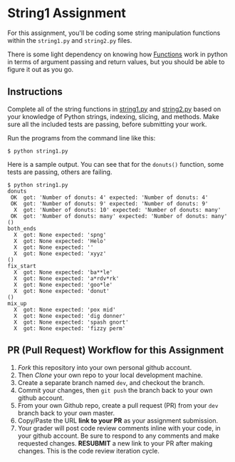 # String1 Assignment
For this assignment, you'll be coding some string manipulation functions within the `string1.py` and `string2.py` files.

There is some light dependency on knowing how
[Functions](https://docs.python.org/2/tutorial/controlflow.html#defining-functions)
work in python in terms of argument passing and return values, but you should
be able to figure it out as you go.

## Instructions
Complete all of the string functions in [string1.py](./string1.py) and [string2.py](./string2.py) based on your knowledge of Python strings, indexing, slicing, and methods.  Make sure all the included tests are passing, before submitting your work.

Run the programs from the command line like this:
```console
$ python string1.py
```

Here is a sample output.  You can see that for the `donuts()` function, some tests are passing, others are failing.
```
$ python string1.py
donuts
 OK  got: 'Number of donuts: 4' expected: 'Number of donuts: 4'
 OK  got: 'Number of donuts: 9' expected: 'Number of donuts: 9'
  X  got: 'Number of donuts: 10' expected: 'Number of donuts: many'
 OK  got: 'Number of donuts: many' expected: 'Number of donuts: many'
()
both_ends
  X  got: None expected: 'spng'
  X  got: None expected: 'Helo'
  X  got: None expected: ''
  X  got: None expected: 'xyyz'
()
fix_start
  X  got: None expected: 'ba**le'
  X  got: None expected: 'a*rdv*rk'
  X  got: None expected: 'goo*le'
  X  got: None expected: 'donut'
()
mix_up
  X  got: None expected: 'pox mid'
  X  got: None expected: 'dig donner'
  X  got: None expected: 'spash gnort'
  X  got: None expected: 'fizzy perm'
```

## PR (Pull Request) Workflow for this Assignment
1. *Fork* this repository into your own personal github account.
2. Then *Clone* your own repo to your local development machine.
3. Create a separate branch named `dev`, and checkout the branch.
5. Commit your changes, then `git push` the branch back to your own github account.
5. From your own Github repo, create a pull request (PR) from your `dev` branch back to your own master.
6. Copy/Paste the URL **link to your PR** as your assignment submission.
7. Your grader will post code review comments inline with your code, in your github account. Be sure to respond to any comments and make requested changes. **RESUBMIT** a new link to your PR after making changes.  This is the code review iteration cycle.
